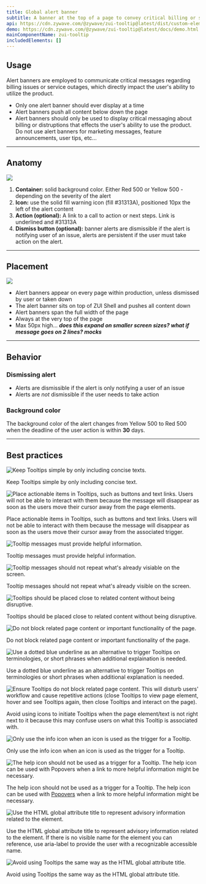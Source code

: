```yaml
---
title: Global alert banner
subtitle: A banner at the top of a page to convey critical billing or service disruptions
api: https://cdn.zywave.com/@zywave/zui-tooltip@latest/dist/custom-elements.json
demo: https://cdn.zywave.com/@zywave/zui-tooltip@latest/docs/demo.html
mainComponentName: zui-tooltip
includedElements: []
---
```

## Usage

Alert banners are employed to communicate critical messages regarding billing issues or service outages, which directly impact the user's ability to utilize the product.

* Only one alert banner should ever display at a time
* Alert banners push all content below down the page
* Alert banners should only be used to display critical messaging about billing or distruptions that effects the user's ability to use the product. Do not use alert banners for marketing messages, feature announcements, user tips, etc...

- - -

## Anatomy

![](/images/anatomy-–-2.png)

1. **Container:** solid background color. Either Red 500 or Yellow 500 - depending on the severity of the alert
2. **Icon:** use the solid fill warning icon (fill #31313A), positioned 10px the left of the alert content
3. **Action (optional):** A link to a call to action or next steps. Link is underlined and #31313A
4. **Dismiss button (optional):** banner alerts are dismissible if the alert is notifying user of an issue, alerts are persistent if the user must take action on the alert.

- - -

## Placement

![](/images/anatomy-–-1.png)

* Alert banners appear on every page within production, unless dismissed by user or taken down
* The alert banner sits on top of ZUI Shell and pushes all content down
* Alert banners span the full width of the page
* Always at the very top of the page
* Max 50px high... ***does this expand on smaller screen sizes? what if message goes on 2 lines?
  mocks***

- - -

## Behavior

### Dismissing alert

* Alerts are dismissible if the alert is only notifying a user of an issue
* Alerts are *not* dismissible if the user needs to take action

### Background color

The background color of the alert changes from Yellow 500 to Red 500 when the deadline of the user action is within **30** days. 

- - -

## Best practices

<docs-grid columns="2">

<div>

![Keep Tooltips simple by only including concise texts.](/images/do-1.svg)

<docs-do>
Keep Tooltips simple by only including concise text.
</docs-do>

</div>

<div>

![Place actionable items in Tooltips, such as buttons and text links. Users will not be able to interact with them because the message will disappear as soon as the users move their cursor away from the page elements.](/images/don-t-1.svg)

<docs-do-not>
Place actionable items in Tooltips, such as buttons and text links. Users will not be able to interact with them because the message will disappear as soon as the users move their cursor away from the associated trigger.
</docs-do-not>

</div>

</docs-grid>

<docs-spacer>

</docs-spacer>

<docs-grid columns="2">

<div>

![Tooltip messages must provide helpful information.](/images/do-–-2.svg)

<docs-do>
Tooltip messages must provide helpful information.
</docs-do>

</div>

<div>

![Tooltip messages should not repeat what's already visiable on the screen.](/images/don-t-–-2.svg)

<docs-do-not>

Tooltip messages should not repeat what's already visible on the screen.

</docs-do-not>

</div>

</docs-grid>

<docs-spacer>

</docs-spacer>

<docs-grid columns="2">

<div>

![Tooltips should be placed close to related content without being disruptive.](/images/do-–-3.svg)

<docs-do>
Tooltips should be placed close to related content without being disruptive.
</docs-do>

</div>

<div>

![Do not block related page content or important functionality of the page.](/images/don-t-–-3.svg)

<docs-do-not>
Do not block related page content or important functionality of the page.
</docs-do-not>

</div>

</docs-grid>

<docs-spacer>

</docs-spacer>

<docs-grid columns="2">

<div>

![Use a dotted blue underline as an alternative to trigger Tooltips on terminologies, or short phrases when additional explaination is needed.](/images/do-–-4.svg)

<docs-do>
Use a dotted blue underline as an alternative to trigger Tooltips on terminologies or short phrases when additional explanation is needed.
</docs-do>

</div>

<div>

![Ensure Tooltips do not block related page content. This will disturb users' workflow and cause repetitive actions (close Tooltips to view page element, hover and see Tooltips again, then close Tooltips and interact on the page).](/images/don-t-–-4.svg)

<docs-do-not>
Avoid using icons to initiate Tooltips when the page element/text is not right next to it because this may confuse users on what this Tooltip is associated with.
</docs-do-not>

</div>

</docs-grid>

<docs-spacer>

</docs-spacer>

<docs-grid columns="2">

<div>

![Only use the info icon when an icon is used as the trigger for a Tooltip.](/images/do-6.svg)

<docs-do>
Only use the info icon when an icon is used as the trigger for a Tooltip.
</docs-do>

</div>

<div>

![The help icon should not be used as a trigger for a Tooltip. The help icon can be used with Popovers when a link to more helpful information might be necessary.](/images/don-t-6.svg)

<docs-do-not>
The help icon should not be used as a trigger for a Tooltip. The help icon can be used with <a href="/design-system/components/popovers/">Popovers</a> when a link to more helpful information might be necessary.
</docs-do-not>

</div>

</docs-grid>

<docs-spacer>

</docs-spacer>

<docs-grid columns="2">

<div>

![Use the HTML global attribute title to represent advisory information related to the element.](/images/do-–-5.svg)

<docs-do>
Use the HTML global attribute title to represent advisory information related to the element. If there is no visible name for the element you can reference, use aria-label to provide the user with a recognizable accessible name.
</docs-do>

</div>

<div>

![Avoid using Tooltips the same way as the HTML global attribute title.](/images/don-t-–-5.svg)

<docs-do-not>
Avoid using Tooltips the same way as the HTML global attribute title.
</docs-do-not>

</div>

</docs-grid>

<docs-spacer>

</docs-spacer>